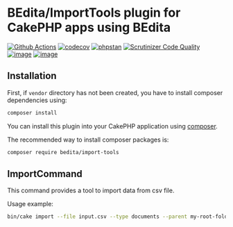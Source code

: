 # BEdita/ImportTools plugin for CakePHP apps using BEdita

[![Github Actions](https://github.com/bedita/import-tools/workflows/php/badge.svg)](https://github.com/bedita/import-tools/actions?query=workflow%3Aphp)
[![codecov](https://codecov.io/gh/bedita/import-tools/branch/main/graph/badge.svg)](https://codecov.io/gh/bedita/import-tools)
[![phpstan](https://img.shields.io/badge/PHPStan-level%205-brightgreen.svg)](https://phpstan.org)
[![Scrutinizer Code Quality](https://scrutinizer-ci.com/g/bedita/import-tools/badges/quality-score.png?b=main)](https://scrutinizer-ci.com/g/bedita/import-tools/?branch=main)
[![image](https://img.shields.io/packagist/v/bedita/import-tools.svg?label=stable)](https://packagist.org/packages/bedita/import-tools)
[![image](https://img.shields.io/github/license/bedita/import-tools.svg)](https://github.com/bedita/import-tools/blob/main/LICENSE.LGPL)

## Installation

First, if `vendor` directory has not been created, you have to install composer dependencies using:

```bash
composer install
```

You can install this plugin into your CakePHP application using [composer](http://getcomposer.org).

The recommended way to install composer packages is:

```bash
composer require bedita/import-tools
```

## ImportCommand

This command provides a tool to import data from csv file.

Usage example:
```bash
bin/cake import --file input.csv --type documents --parent my-root-folder-uname --dryrun y
```

